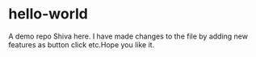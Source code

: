 # hello-world
A demo repo
Shiva here. I have made changes to the file by adding new features as button click etc.Hope you like it.
